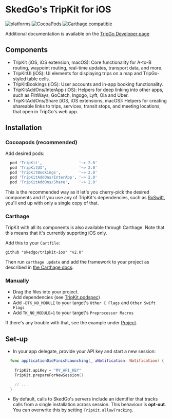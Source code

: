 # SkedGo's TripKit for iOS

![platforms](https://img.shields.io/badge/platforms-iOS%20%7C%20macOS%20%7C%20watchOS-333333.svg) [![CocoaPods](https://img.shields.io/cocoapods/v/TripKit.svg)]() [![Carthage compatible](https://img.shields.io/badge/Carthage-compatible-4BC51D.svg?style=flat)](https://github.com/Carthage/Carthage)

Additional documentation is available on the [TripGo Developer page](http://skedgo.github.io/tripgo-api/site/)

## Components

- TripKit (iOS, iOS extension, macOS): Core functionality for A-to-B routing, waypoint routing, real-time updates, transport data, and more.
- TripKitUI (iOS): UI elements for displaying trips on a map and TripGo-styled table cells.
- TripKitBookings (iOS): User accounts and in-app booking functionality.
- TripKitAddOns/InterApp (iOS): Helpers for deep linking into other apps, such as FlitWays, GoCatch, Ingogo, Lyft, Ola and Uber.
- TripKitAddOns/Share (iOS, iOS extensions, macOS): Helpers for creating shareable links to trips, services, transit stops, and meeting locations, that open in TripGo's web app.

## Installation

### Cocoapods (recommended)

Add desired pods:

```ruby
  pod 'TripKit',                '~> 2.0'
  pod 'TripKitUI',              '~> 2.0'
  pod 'TripKitBookings',        '~> 2.0'
  pod 'TripKitAddOns/InterApp', '~> 2.0'
  pod 'TripKitAddOns/Share',    '~> 2.0'
```

This is the recommended way as it let's you cherry-pick the desired components and if you use any of TripKit's dependencies, such as [RxSwift](https://github.com/ReactiveX/RxSwift), you'll end up with only a single copy of that.

### Carthage

TripKit with all its components is also available through Carthage. Note that this means that it's currently supprting iOS only.

Add this to your `Cartfile`:

```
github "skedgo/tripkit-ios" "v2.0"
```

Then run `carthage update` and add the framework to your project as described in [the Carthage docs](https://github.com/Carthage/Carthage).

### Manually

- Drag the files into your project.
- Add dependencies (see [TripKit.podspec](TripKit.podspec))
- Add `-DTK_NO_MODULE` to your target's `Other C Flags` and `Other Swift Flags`
- Add `TK_NO_MODULE=1` to your target's `Preprocessor Macros`

If there's any trouble with that, see the example under [Project](Project).

## Set-up

- In your app delegate, provide your API key and start a new session:

```swift
  func applicationDidFinishLaunching(_ aNotification: Notification) {
    
    TripKit.apiKey = "MY_API_KEY"
    TripKit.prepareForNewSession()

    // ...
  }
```

- By default, calls to SkedGo's servers include an identifier that tracks calls from a single installation across session. This behaviour is **opt-out**. You can overwrite this by setting `TripKit.allowTracking`.
